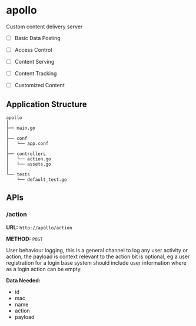 # apollo

Custom content delivery server

- [ ] Basic Data Posting
- [ ] Access Control
- [ ] Content Serving
- [ ] Content Tracking
- [ ] Customized Content


## Application Structure

```
apollo
│
├── main.go
│
├── conf
│   └── app.conf
│
├── controllers
│   └── action.go
│   └── assets.go
│
└── tests
    └── default_test.go
```

                                                                                                           
## APIs                                                                                                      
                                                                                                              
### /action                                                                                                
                                                                                                              
**URL:** `http://apollo/action`

**METHOD:** `POST`


User behaviour logging, this is a general channel to log any user activity or action, the payload is context relevant to the action bit is optional, eg a user registration for a login base system should include user information where as a login action can be empty.

**Data Needed:**
- id
- mac
- name
- action
- payload
